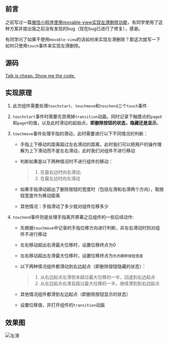 ## 前言

之前写过一篇[微信小程序使用movable-view实现左滑删除功能](http://www.tdon.site/post/22)，有同学使用了这种方案并提出我之前没有发现的bug（现在bug已进行了修复），感谢。

有同学问了如果不使用`movable-view`的话如何来实现左滑删除？那这次就写一下如何只使用`touch`事件来实现左滑删除。



## 源码

[Talk is cheap. Show me the code.](https://github.com/XNAL/wxapp-movable-delete)



## 实现原理

1. 此次组件需要处理`touchstart`、`touchmove`和`touchend`三个`touch`事件

2. `touchstart`事件时需要先禁用掉`transition`动画，同时记录下触摸点的`pageX`和`pageY`的值，以及此时滑动的起始点，**即删除按钮的状态，隐藏还是显示**。

3. `touchmove`事件处理手指的滑动，此时需要进行以下不同情况的判断：

   - 手指上下移动的距离超过左右滑动的距离，此时我们可以把用户的操作理解为上下滑动而不是左右滑动，此时我们对组件不进行移动

   - 判断如果是以下两种情况时不进行组件的移动：

     > 1. 在最右边时向右滑动;
     > 2. 在最左边时向左滑动

   -  如果手指滑动超出了删除按钮的宽度时（包括左滑和右滑两个方向），取按钮宽度作为移动距离

   - 其他情况：手指滑动了多少就对组件位移多少

4. `touchend`事件则是处理手指离开屏幕之后组件的一些后续动作:

   - 先根据`touchmove`中记录的手指位移方向进行判断，非左右滑动时则对组件不进行移动

   - 左右移动超出右滑最大位移时，设置位移终点为0

   - 左右移动超出左滑最大位移时，设置位移终点为`负的删除按钮宽度`

   - 以下两种情况组件都滑动到右边起点（即删除按钮隐藏的状态）：

     > 1. 从右边起点左滑但未超过最大位移的一半，回退到右边起点
     > 2.  从左边起点右滑且超过最大位移的一半，继续滑到到右边起点

   - 其他情况组件都滑到左边起点（即删除按钮显示的状态）
   - 设置位移值，并打开组件的`transition`动画



## 效果图

![左滑](https://github.com/XNAL/wxapp-movable-delete/blob/master/screenshorts/touch-delete.gif)


